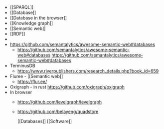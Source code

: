 - [[SPARQL]]
- [[Database]]
- [[Database in the browser]]
- [[Knowledge graph]]
- [[Semantic web]]
- [[RDF]]
-
- https://github.com/semantalytics/awesome-semantic-web#databases
	- https://github.com/semantalytics/awesome-semantic-web#databases
	  https://github.com/semantalytics/awesome-semantic-web#databases
- TerminusDB
	- https://www.riverpublishers.com/research_details.php?book_id=659
- Fluree - [[Semantic web]]
	- https://flur.ee/
- Oxigraph - in rust https://github.com/oxigraph/oxigraph
- In browser
	- https://github.com/levelgraph/levelgraph
	- https://github.com/belayeng/quadstore
	  
	  [[Databases]] [[Software]]